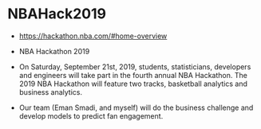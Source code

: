 # NBAHack2019

- https://hackathon.nba.com/#home-overview

- NBA Hackathon 2019 
- On Saturday, September 21st, 2019, students, statisticians, developers and engineers will take part in the fourth annual NBA Hackathon. The 2019 NBA Hackathon will feature two tracks, basketball analytics and business analytics. 
- Our team (Eman Smadi, and myself) will do the business challenge and develop models to predict fan engagement.
